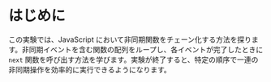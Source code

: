 # はじめに

この実験では、JavaScript において非同期関数をチェーン化する方法を探ります。非同期イベントを含む関数の配列をループし、各イベントが完了したときに `next` 関数を呼び出す方法を学びます。実験が終了すると、特定の順序で一連の非同期操作を効率的に実行できるようになります。
